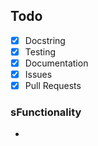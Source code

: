 ## Todo

- [x] Docstring
- [x] Testing
- [x] Documentation
- [x] Issues
- [x] Pull Requests

### sFunctionality
-
